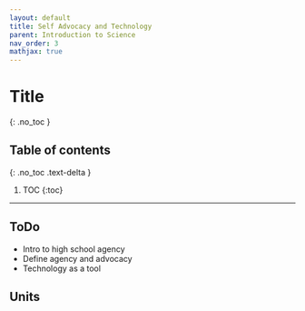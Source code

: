 ```yaml
---
layout: default
title: Self Advocacy and Technology
parent: Introduction to Science
nav_order: 3
mathjax: true
---
```


# Title
{: .no_toc }

<!-- table of contents for the page -->
## Table of contents
{: .no_toc .text-delta }

1. TOC
{:toc}

---

## ToDo
  * Intro to high school agency
  * Define agency and advocacy
  * Technology as a tool

## Units
